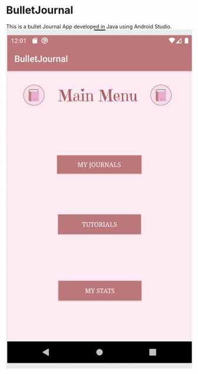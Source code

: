# BulletJournal
This is a bullet Journal App developed in Java using Android Studio.
![](images/Screen%20Shot%202020-03-24%20at%2012.01.13%20AM.png)
